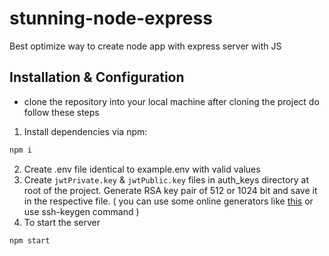 # stunning-node-express
Best optimize way to create node app with express server with JS

## Installation & Configuration

- clone the repository into your local machine after cloning the project do follow these steps

1. Install dependencies via npm:

```bash
npm i
```

2. Create .env file identical to example.env with valid values
3. Create `jwtPrivate.key` & `jwtPublic.key` files in auth_keys directory at root of the project. Generate RSA key pair of 512 or 1024 bit and save it in the respective file. ( you can use some online generators like [this](http://travistidwell.com/jsencrypt/demo/) or use ssh-keygen command )
4. To start the server

```bash
npm start
```

